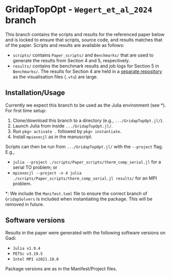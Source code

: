 # GridapTopOpt - `Wegert_et_al_2024` branch
This branch contains the scripts and results for the referenced paper below and is locked to ensure that scripts, source code, and results matches that of the paper. Scripts and results are available as follows:
- `scripts/` contains `Paper_scripts/` and `Benchmarks/` that are used to generate the results from Section 4 and 5, respectively.
- `results/` contains the benchmark results and job logs for Section 5 in `Benchmarks/`. The results for Section 4 are held in a [separate repository](https://github.com/zjwegert/Wegert_et_al_2024_Results) as the visualisation files (`.vtu`) are large.

## Installation/Usage
Currently we expect this branch to be used as the Julia environment (see *). For first time setup:
1. Clone/download this branch to a directory (e.g., `.../GridapTopOpt.jl/`).
2. Launch Julia from inside `.../GridapTopOpt.jl/`.
3. Run `pkg> activate .` followed by `pkg> instantiate`.
4. Install `mpiexecjl` as in the manuscript.

Scripts can then be run from `.../GridapTopOpt.jl/` with the `--project` flag. E.g.,
- `julia --project ./scripts/Paper_scripts/therm_comp_serial.jl` for a serial TO problem; or
- `mpiexecjl --project -n 4 julia ./scripts/Paper_scripts/therm_comp_serial.jl results/` for an MPI problem.

*: We include the `Manifest.toml` file to ensure the correct branch of `GridapSolvers` is included when instantiating the package. This will be removed in future.

## Software versions
Results in the paper were generated with the following software versions on Gadi:
- `Julia v1.9.4`
- `PETSc v3.19.5`
- `Intel MPI v2021.10.0`

Package versions are as in the Manifest/Project files.